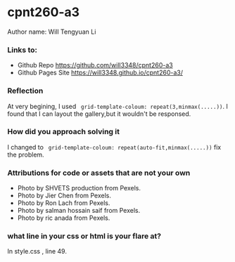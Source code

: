 # cpnt260-a3
Author name: Will Tengyuan Li
### Links to:
- Github Repo https://github.com/will3348/cpnt260-a3
- Github Pages Site https://will3348.github.io/cpnt260-a3/
### Reflection
At very begining, I used ``` grid-template-coloum: repeat(3,minmax(.....))```. I found that I can layout the gallery,but it wouldn't be responsed.
### How did you approach solving it
I changed to ``` grid-template-coloum: repeat(auto-fit,minmax(.....))``` fix the problem.
### Attributions for code or assets that are not your own
- Photo by SHVETS production from Pexels.
- Photo by Jier Chen from Pexels.
- Photo by Ron Lach from Pexels.
- Photo by salman hossain saif from Pexels.
- Photo by ric anada from Pexels.
### what line in your css or html is your flare at?
In style.css , line 49.